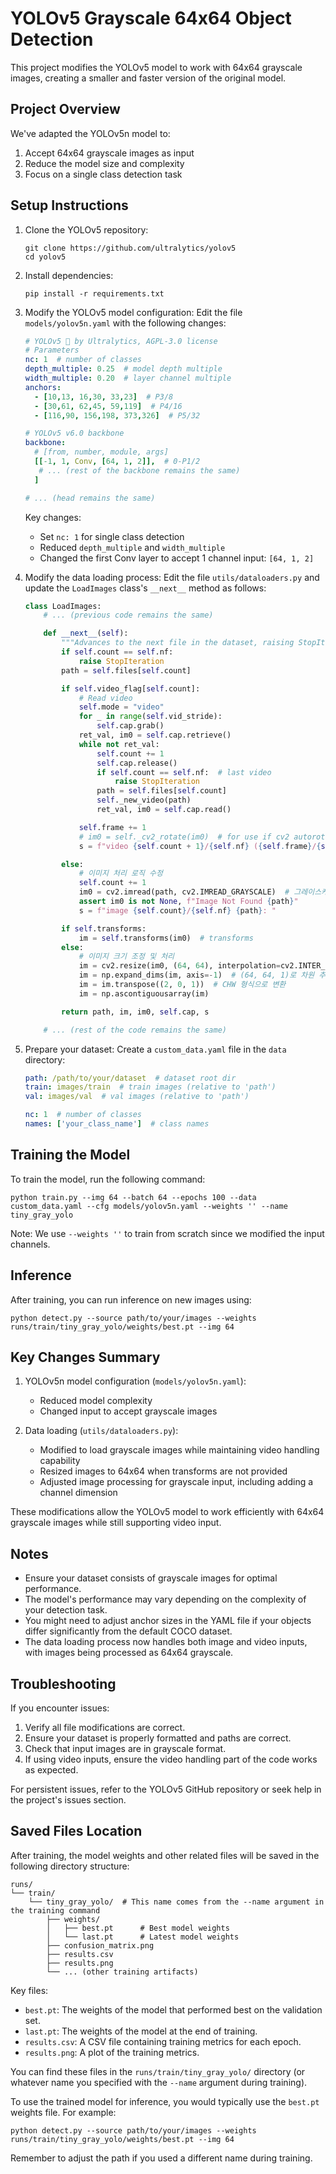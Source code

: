 # YOLOv5 Grayscale 64x64 Object Detection

This project modifies the YOLOv5 model to work with 64x64 grayscale images, creating a smaller and faster version of the original model.

## Project Overview

We've adapted the YOLOv5n model to:
1. Accept 64x64 grayscale images as input
2. Reduce the model size and complexity
3. Focus on a single class detection task

## Setup Instructions

1. Clone the YOLOv5 repository:
   ```
   git clone https://github.com/ultralytics/yolov5
   cd yolov5
   ```

2. Install dependencies:
   ```
   pip install -r requirements.txt
   ```

3. Modify the YOLOv5 model configuration:
   Edit the file `models/yolov5n.yaml` with the following changes:

   ```yaml
   # YOLOv5 🚀 by Ultralytics, AGPL-3.0 license
   # Parameters
   nc: 1  # number of classes
   depth_multiple: 0.25  # model depth multiple
   width_multiple: 0.20  # layer channel multiple
   anchors:
     - [10,13, 16,30, 33,23]  # P3/8
     - [30,61, 62,45, 59,119]  # P4/16
     - [116,90, 156,198, 373,326]  # P5/32

   # YOLOv5 v6.0 backbone
   backbone:
     # [from, number, module, args]
     [[-1, 1, Conv, [64, 1, 2]],  # 0-P1/2
      # ... (rest of the backbone remains the same)
     ]

   # ... (head remains the same)
   ```

   Key changes:
   - Set `nc: 1` for single class detection
   - Reduced `depth_multiple` and `width_multiple`
   - Changed the first Conv layer to accept 1 channel input: `[64, 1, 2]`

4. Modify the data loading process:
   Edit the file `utils/dataloaders.py` and update the `LoadImages` class's `__next__` method as follows:

   ```python
   class LoadImages:
       # ... (previous code remains the same)

       def __next__(self):
           """Advances to the next file in the dataset, raising StopIteration if at the end."""
           if self.count == self.nf:
               raise StopIteration
           path = self.files[self.count]

           if self.video_flag[self.count]:
               # Read video
               self.mode = "video"
               for _ in range(self.vid_stride):
                   self.cap.grab()
               ret_val, im0 = self.cap.retrieve()
               while not ret_val:
                   self.count += 1
                   self.cap.release()
                   if self.count == self.nf:  # last video
                       raise StopIteration
                   path = self.files[self.count]
                   self._new_video(path)
                   ret_val, im0 = self.cap.read()

               self.frame += 1
               # im0 = self._cv2_rotate(im0)  # for use if cv2 autorotation is False
               s = f"video {self.count + 1}/{self.nf} ({self.frame}/{self.frames}) {path}: "

           else:
               # 이미지 처리 로직 수정
               self.count += 1
               im0 = cv2.imread(path, cv2.IMREAD_GRAYSCALE)  # 그레이스케일로 읽기
               assert im0 is not None, f"Image Not Found {path}"
               s = f"image {self.count}/{self.nf} {path}: "

           if self.transforms:
               im = self.transforms(im0)  # transforms
           else:
               # 이미지 크기 조정 및 처리
               im = cv2.resize(im0, (64, 64), interpolation=cv2.INTER_LINEAR)
               im = np.expand_dims(im, axis=-1)  # (64, 64, 1)로 차원 추가
               im = im.transpose((2, 0, 1))  # CHW 형식으로 변환
               im = np.ascontiguousarray(im)

           return path, im, im0, self.cap, s

       # ... (rest of the code remains the same)
   ```

5. Prepare your dataset:
   Create a `custom_data.yaml` file in the `data` directory:

   ```yaml
   path: /path/to/your/dataset  # dataset root dir
   train: images/train  # train images (relative to 'path')
   val: images/val  # val images (relative to 'path')

   nc: 1  # number of classes
   names: ['your_class_name']  # class names
   ```

## Training the Model

To train the model, run the following command:

```
python train.py --img 64 --batch 64 --epochs 100 --data custom_data.yaml --cfg models/yolov5n.yaml --weights '' --name tiny_gray_yolo
```

Note: We use `--weights ''` to train from scratch since we modified the input channels.

## Inference

After training, you can run inference on new images using:

```
python detect.py --source path/to/your/images --weights runs/train/tiny_gray_yolo/weights/best.pt --img 64
```

## Key Changes Summary

1. YOLOv5n model configuration (`models/yolov5n.yaml`):
   - Reduced model complexity
   - Changed input to accept grayscale images

2. Data loading (`utils/dataloaders.py`):
   - Modified to load grayscale images while maintaining video handling capability
   - Resized images to 64x64 when transforms are not provided
   - Adjusted image processing for grayscale input, including adding a channel dimension

These modifications allow the YOLOv5 model to work efficiently with 64x64 grayscale images while still supporting video input.

## Notes

- Ensure your dataset consists of grayscale images for optimal performance.
- The model's performance may vary depending on the complexity of your detection task.
- You might need to adjust anchor sizes in the YAML file if your objects differ significantly from the default COCO dataset.
- The data loading process now handles both image and video inputs, with images being processed as 64x64 grayscale.

## Troubleshooting

If you encounter issues:
1. Verify all file modifications are correct.
2. Ensure your dataset is properly formatted and paths are correct.
3. Check that input images are in grayscale format.
4. If using video inputs, ensure the video handling part of the code works as expected.

For persistent issues, refer to the YOLOv5 GitHub repository or seek help in the project's issues section.


## Saved Files Location

After training, the model weights and other related files will be saved in the following directory structure:

```
runs/
└── train/
    └── tiny_gray_yolo/  # This name comes from the --name argument in the training command
        ├── weights/
        │   ├── best.pt      # Best model weights
        │   └── last.pt      # Latest model weights
        ├── confusion_matrix.png
        ├── results.csv
        ├── results.png
        └── ... (other training artifacts)
```

Key files:
- `best.pt`: The weights of the model that performed best on the validation set.
- `last.pt`: The weights of the model at the end of training.
- `results.csv`: A CSV file containing training metrics for each epoch.
- `results.png`: A plot of the training metrics.

You can find these files in the `runs/train/tiny_gray_yolo/` directory (or whatever name you specified with the `--name` argument during training).

To use the trained model for inference, you would typically use the `best.pt` weights file. For example:

```
python detect.py --source path/to/your/images --weights runs/train/tiny_gray_yolo/weights/best.pt --img 64
```

Remember to adjust the path if you used a different name during training.